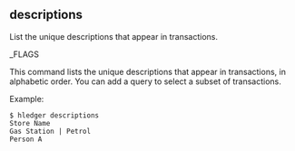 ## descriptions

List the unique descriptions that appear in transactions.

_FLAGS

This command lists the unique descriptions that appear in transactions,
in alphabetic order.
You can add a query to select a subset of transactions.

Example:
```cli
$ hledger descriptions
Store Name
Gas Station | Petrol
Person A
```
